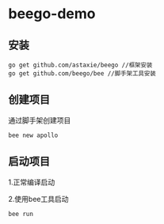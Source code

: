# beego-demo

## 安装
```$xslt
go get github.com/astaxie/beego //框架安装
go get github.com/beego/bee //脚手架工具安装
```

## 创建项目
通过脚手架创建项目
```$xslt
bee new apollo
```

## 启动项目
1.正常编译启动

2.使用bee工具启动
```bash
bee run
```

